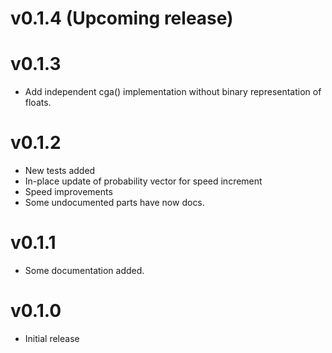 # v0.1.4 (Upcoming release)


# v0.1.3

- Add independent cga() implementation without binary representation of floats.


# v0.1.2

- New tests added
- In-place update of probability vector for speed increment
- Speed improvements
- Some undocumented parts have now docs.

# v0.1.1

- Some documentation added.

# v0.1.0

- Initial release